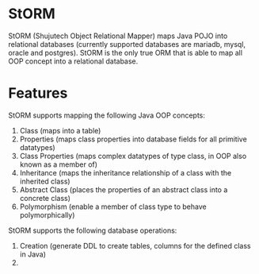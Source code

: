# StORM

StORM (Shujutech Object Relational Mapper) maps Java POJO into relational databases (currently supported databases are mariadb, mysql, oracle and postgres). StORM is the only true ORM that is able to map all OOP concept into a relational database.

# Features

StORM supports mapping the following Java OOP concepts:

1. Class (maps into a table)
2. Properties (maps class properties into database fields for all primitive datatypes)
3. Class Properties (maps complex datatypes of type class, in OOP also known as a member of)
4. Inheritance (maps the inheritance relationship of a class with the inherited class)
5. Abstract Class (places the properties of an abstract class into a concrete class)
6. Polymorphism (enable a member of class type to behave polymorphically)

StORM supports the following database operations:

1. Creation (generate DDL to create tables, columns for the defined class in Java)
2. 
